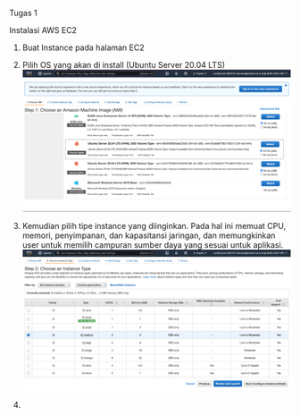 Tugas 1

Instalasi AWS EC2

1. Buat Instance pada halaman EC2
2. Pilih OS yang akan di install (Ubuntu Server 20.04 LTS)
![ss os](./ss1.png)

3. Kemudian pilih tipe instance yang diinginkan. Pada hal ini memuat CPU, memori, penyimpanan, dan kapasitansi jaringan, dan memungkinkan user untuk memilih campuran sumber daya yang sesuai untuk aplikasi.
![ss type](./ss2.png)

5.  
